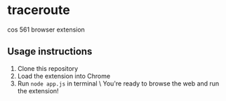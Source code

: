 # traceroute
cos 561 browser extension
 ## Usage instructions
 1. Clone this repository 
 2. Load the extension into Chrome 
 3. Run `node app.js` in terminal
 \\ You're ready to browse the web and run the extension!
